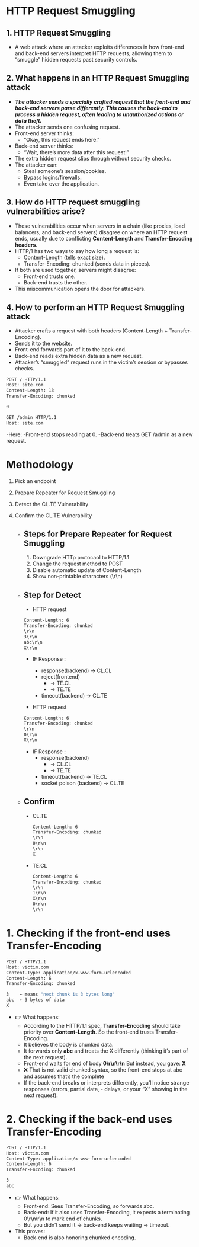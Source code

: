# HTTP Request Smuggling

## 1. HTTP Request Smuggling
- A web attack where an attacker exploits differences in how front-end and back-end servers interpret HTTP requests, allowing them to “smuggle” hidden requests past security controls.

## 2. What happens in an HTTP Request Smuggling attack
- ***The attacker sends a specially crafted request that the front-end and back-end servers parse differently. This causes the back-end to process a hidden request, often leading to unauthorized actions or data theft.***
- The attacker sends one confusing request.
- Front-end server thinks:
	- “Okay, this request ends here.”
- Back-end server thinks:
	- “Wait, there’s more data after this request!”
- The extra hidden request slips through without security checks.
- The attacker can:
	- Steal someone’s session/cookies.
	- Bypass logins/firewalls.
	- Even take over the application.

## 3. How do HTTP request smuggling vulnerabilities arise?
- These vulnerabilities occur when servers in a chain (like proxies, load balancers, and back-end servers) disagree on where an HTTP request ends, usually due to conflicting **Content-Length** and **Transfer-Encoding headers**.
- HTTP/1 has two ways to say how long a request is:
	- Content-Length (tells exact size).
	- Transfer-Encoding: chunked (sends data in pieces).
- If both are used together, servers might disagree:
	- Front-end trusts one.
	- Back-end trusts the other.
- This miscommunication opens the door for attackers.

## 4. How to perform an HTTP Request Smuggling attack
- Attacker crafts a request with both headers (Content-Length + Transfer-Encoding).
- Sends it to the website.
- Front-end forwards part of it to the back-end.
- Back-end reads extra hidden data as a new request.
- Attacker’s “smuggled” request runs in the victim’s session or bypasses checks.
```bash
POST / HTTP/1.1
Host: site.com
Content-Length: 13
Transfer-Encoding: chunked

0

GET /admin HTTP/1.1
Host: site.com

```
-Here:
	-Front-end stops reading at 0.
	-Back-end treats GET /admin as a new request.

	

# Methodology
1. Pick an endpoint
2. Prepare Repeater for Request Smuggling
3. Detect the CL.TE Vulnerability
4. Confirm the CL.TE Vulnerability


	-	## Steps for Prepare Repeater for Request Smuggling
		1. Downgrade HTTp protocaol to HTTP/1.1
		2. Change the request method to POST
		3. Disable automatic update of Content-Length
		4. Show non-printable characters (\r\n)
		
		
	-	## Step for Detect
		- HTTP request
		```bash
		Content-Length: 6
		Transfer-Encoding: chunked
		\r\n
		3\r\n
		abc\r\n
		X\r\n
		```
		- IF Response :  
			- response(backend) -> CL.CL
			- reject(frontend) 
				- -> TE.CL
				- -> TE.TE
			- timeout(backend) -> CL.TE  
		
		
		- HTTP request
		```bash
		Content-Length: 6
		Transfer-Encoding: chunked
		\r\n
		0\r\n
		X\r\n
		```
		
		- IF Response :  
			- response(backend) 
				- -> CL.CL
				- -> TE.TE
			- timeout(backend) -> TE.CL
			- socket poison (backend) -> CL.TE

    -   ## 	Confirm
    
    	- CL.TE
		  ```bash
		  Content-Length: 6
		  Transfer-Encoding: chunked
		  \r\n
		  0\r\n
		  \r\n
		  X
		  ```

		- TE.CL
		  ```bash
		  Content-Length: 6
		  Transfer-Encoding: chunked
		  \r\n
		  1\r\n
		  X\r\n
		  0\r\n
		  \r\n
		  ```		



# 1. Checking if the front-end uses Transfer-Encoding
```bash
POST / HTTP/1.1
Host: victim.com
Content-Type: application/x-www-form-urlencoded
Content-Length: 6
Transfer-Encoding: chunked

3    ← means "next chunk is 3 bytes long"
abc  ← 3 bytes of data
X

```
- 👉 What happens:
	- According to the HTTP/1.1 spec, **Transfer-Encoding** should take priority over **Content-Length**.
So the front-end trusts Transfer-Encoding.
	- It believes the body is chunked data.
	- It forwards only **abc** and treats the X differently (thinking it’s part of the next request).
	- Front-end waits for end of body **0\r\n\r\n**  But instead, you gave: **X**
	- ❌ That is not valid chunked syntax, so the front-end stops at abc and assumes that’s the complete
	- If the back-end breaks or interprets differently, you’ll notice strange responses (errors, partial data, - delays, or your “X” showing in the next request).


# 2. Checking if the back-end uses Transfer-Encoding
```bash
POST / HTTP/1.1
Host: victim.com
Content-Type: application/x-www-form-urlencoded
Content-Length: 6
Transfer-Encoding: chunked

3
abc

```
- 👉 What happens:
	- Front-end: Sees Transfer-Encoding, so forwards abc.
	- Back-end: If it also uses Transfer-Encoding, it expects a terminating 0\r\n\r\n to mark end of chunks.
	- But you didn’t send it → back-end keeps waiting → timeout.
- This proves:
	- Back-end is also honoring chunked encoding.